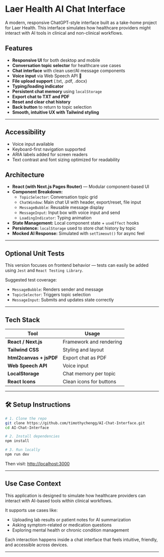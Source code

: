 # Laer Health AI Chat Interface

A modern, responsive ChatGPT-style interface built as a take-home project for Laer Health. This interface simulates how healthcare providers might interact with AI tools in clinical and non-clinical workflows.

## Features

- **Responsive UI** for both desktop and mobile
- **Conversation topic selector** for healthcare use cases
- **Chat interface** with clean user/AI message components
- **Voice input** via Web Speech API 🎤
- **File upload support** (.txt, .pdf, .docx)
- **Typing/loading indicator**
- **Persistent chat memory** using `localStorage`
- **Export chat to TXT and PDF**
- **Reset and clear chat history**
- **Back button** to return to topic selection
- **Smooth, intuitive UX with Tailwind styling**

---

## Accessibility

- Voice input available
- Keyboard-first navigation supported
- ARIA labels added for screen readers
- Text contrast and font sizing optimized for readability

## Architecture

- **React (with Next.js Pages Router)** — Modular component-based UI
- **Component Breakdown:**
  - `TopicSelector`: Conversation topic grid
  - `ChatWindow`: Main chat UI with header, export/reset, file input
  - `MessageBubble`: Reusable message display
  - `MessageInput`: Input box with voice input and send
  - `LoadingIndicator`: Typing animation
- **State Management:** Local component state + `useEffect` hooks
- **Persistence:** `localStorage` used to store chat history by topic
- **Mocked AI Response:** Simulated with `setTimeout()` for async feel

---

## Optional Unit Tests

This version focuses on frontend behavior — tests can easily be added using `Jest` and `React Testing Library`.

Suggested test coverage:

- `MessageBubble`: Renders sender and message
- `TopicSelector`: Triggers topic selection
- `MessageInput`: Submits and updates state correctly

---

## Tech Stack

| Tool                    | Usage                   |
| ----------------------- | ----------------------- |
| **React / Next.js**     | Framework and rendering |
| **Tailwind CSS**        | Styling and layout      |
| **html2canvas + jsPDF** | Export chat as PDF      |
| **Web Speech API**      | Voice input             |
| **LocalStorage**        | Chat memory per topic   |
| **React Icons**         | Clean icons for buttons |

---

## 🛠 Setup Instructions

```bash
# 1. Clone the repo
git clone https://github.com/timothychengg/AI-Chat-Interface.git
cd AI-Chat-Interface

# 2. Install dependencies
npm install

# 3. Run locally
npm run dev
```

Then visit: [http://localhost:3000](http://localhost:3000)

---

## Use Case Context

This application is designed to simulate how healthcare providers can interact with AI-based tools within clinical workflows.

It supports use cases like:

- Uploading lab results or patient notes for AI summarization
- Asking symptom-related or medication questions
- Exploring mental health or chronic condition management

Each interaction happens inside a chat interface that feels intuitive, friendly, and accessible across devices.

---
